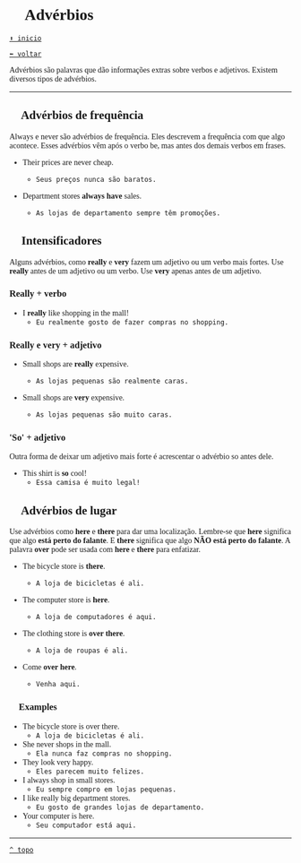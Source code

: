 <font face="Calibri">

# 🔁 Advérbios

[`⬆️ inicio`](../../EF%20Route.md)

[`⬅️ voltar`](../Iniciante%201.md)

Advérbios são palavras que dão informações extras sobre verbos e adjetivos. Existem diversos tipos de advérbios.

---

## 🔁 Advérbios de frequência

Always e never são advérbios de frequência. Eles descrevem a frequência com que algo acontece. Esses advérbios vêm após o verbo be, mas antes dos demais verbos em frases.

+ Their prices are never cheap.
  + `Seus preços nunca são baratos.`

+ Department stores **always have** sales.
  + `As lojas de departamento sempre têm promoções.`

## 🔁 Intensificadores

Alguns advérbios, como **really** e **very** fazem um adjetivo ou um verbo mais fortes.
Use **really** antes de um adjetivo ou um verbo.
Use **very** apenas antes de um adjetivo.

### Really + verbo

+ I **really** like shopping in the mall!
  + `Eu realmente gosto de fazer compras no shopping.`

### Really e very + adjetivo

+ Small shops are **really** expensive.
  + `As lojas pequenas são realmente caras.`

+ Small shops are **very** expensive.
  + `As lojas pequenas são muito caras.`

### 'So' + adjetivo

Outra forma de deixar um adjetivo mais forte é acrescentar o advérbio so antes dele.

+ This shirt is **so** cool!
  + `Essa camisa é muito legal!`

## 🔁 Advérbios de lugar

Use advérbios como **here** e **there** para dar uma localização.
Lembre-se que **here** significa que algo **está perto do falante**.
E **there** significa que algo **NÃO está perto do falante**.
A palavra **over** pode ser usada com **here** e **there** para enfatizar.

+ The bicycle store is **there**.
  + `A loja de bicicletas é ali.`

+ The computer store is **here**.
  + `A loja de computadores é aqui.`

+ The clothing store is **over there**.
  + `A loja de roupas é ali.`

+ Come **over here**.
  + `Venha aqui.`

### 🔁 Examples

+ The bicycle store is over there.
  + `A loja de bicicletas é ali.`
+ She never shops in the mall.
  + `Ela nunca faz compras no shopping.`
+ They look very happy.
  + `Eles parecem muito felizes.`
+ I always shop in small stores.
  + `Eu sempre compro em lojas pequenas.`
+ I like really big department stores.
  + `Eu gosto de grandes lojas de departamento.`
+ Your computer is here.
  + `Seu computador está aqui.`

---

[`^ topo`](#-adverbios)
</font>
